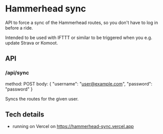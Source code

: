 # Hammerhead sync

API to force a sync of the Hammerhead routes, so you don't have to log in before a ride.

Intended to be used with IFTTT or similar to be triggered when you e.g. update Strava or Komoot.

## API

### /api/sync

method: POST
body: { "username": "user@example.com", "password": "password" }

Syncs the routes for the given user.

## Tech details

- running on Vercel on <https://hammerhead-sync.vercel.app>
